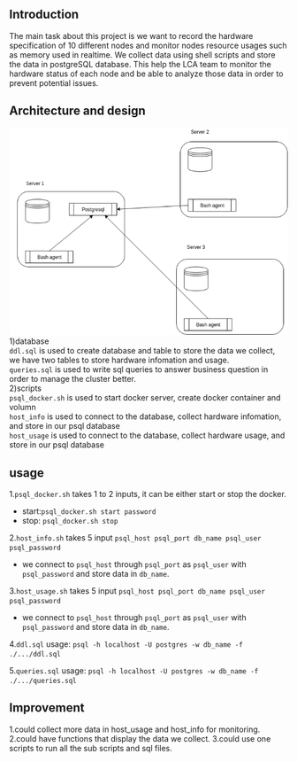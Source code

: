 ## Introduction
The main task about this project is we want to record the hardware specification of 10 different nodes and monitor nodes resource usages such as memory
used in realtime. We collect data using shell scripts and store the data in postgreSQL database. This help the LCA team to monitor the hardware status
of each node and be able to analyze those data in order to prevent potential issues.  
  
## Architecture and design
![my image](./assets/arch.png)  
1)database  
`ddl.sql` is used to create database and table to store the data we collect, we have two tables to store hardware infomation and usage.  
`queries.sql` is used to write sql queries to answer business question in order to manage the cluster better.  
2)scripts  
`psql_docker.sh` is used to start docker server, create docker container and volumn  
`host_info` is used to connect to the database, collect hardware infomation, and store in our psql database  
`host_usage` is used to connect to the database, collect hardware usage, and store in our psql database  
  
## usage
1.`psql_docker.sh` takes 1 to 2 inputs, it can be either start or stop the docker.  
 * start:`psql_docker.sh start password`  
 * stop: `psql_docker.sh stop`  

2.`host_info.sh` takes 5 input `psql_host psql_port db_name psql_user psql_password`  
 * we connect to `psql_host` through `psql_port` as `psql_user` with `psql_password` and store data in `db_name`.  
 
3.`host_usage.sh` takes 5 input `psql_host psql_port db_name psql_user psql_password`  
 * we connect to `psql_host` through `psql_port` as `psql_user` with `psql_password` and store data in `db_name`.  
 
4.`ddl.sql` usage: `psql -h localhost -U postgres -w db_name -f ./.../ddl.sql`  

5.`queries.sql` usage: `psql -h localhost -U postgres -w db_name -f ./.../queries.sql`  
  
## Improvement  
1.could collect more data in host_usage and host_info for monitoring.  
2.could have functions that display the data we collect.
3.could use one scripts to run all the sub scripts and sql files.
